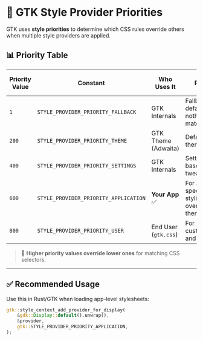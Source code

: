 # 🎨 GTK Style Provider Priorities

GTK uses **style priorities** to determine which CSS rules override others when multiple style providers are applied.

## 📊 Priority Table

| Priority Value | Constant                             | Who Uses It           | Purpose                                                        | Should You Use It? |
|----------------|--------------------------------------|------------------------|----------------------------------------------------------------|---------------------|
| `1`            | `STYLE_PROVIDER_PRIORITY_FALLBACK`   | GTK Internals          | Fallback defaults if nothing else matches                     | ❌ No               |
| `200`          | `STYLE_PROVIDER_PRIORITY_THEME`      | GTK Theme (Adwaita)    | Default system themes                                          | ⚠️ No (theme-level) |
| `400`          | `STYLE_PROVIDER_PRIORITY_SETTINGS`   | GTK Internals          | Settings-based style tweaks                                    | ❌ No               |
| `600`          | `STYLE_PROVIDER_PRIORITY_APPLICATION`| **Your App** ✅        | For app-specific styling, overriding themes                   | ✅ Yes              |
| `800`          | `STYLE_PROVIDER_PRIORITY_USER`       | End User (`gtk.css`)   | For user customizations and overrides                         | ⚠️ Maybe (testing)  |

> 🧠 **Higher priority values override lower ones** for matching CSS selectors.

---

## ✅ Recommended Usage

Use this in Rust/GTK when loading app-level stylesheets:

```rust
gtk::style_context_add_provider_for_display(
    &gdk::Display::default().unwrap(),
    &provider,
    gtk::STYLE_PROVIDER_PRIORITY_APPLICATION,
);
